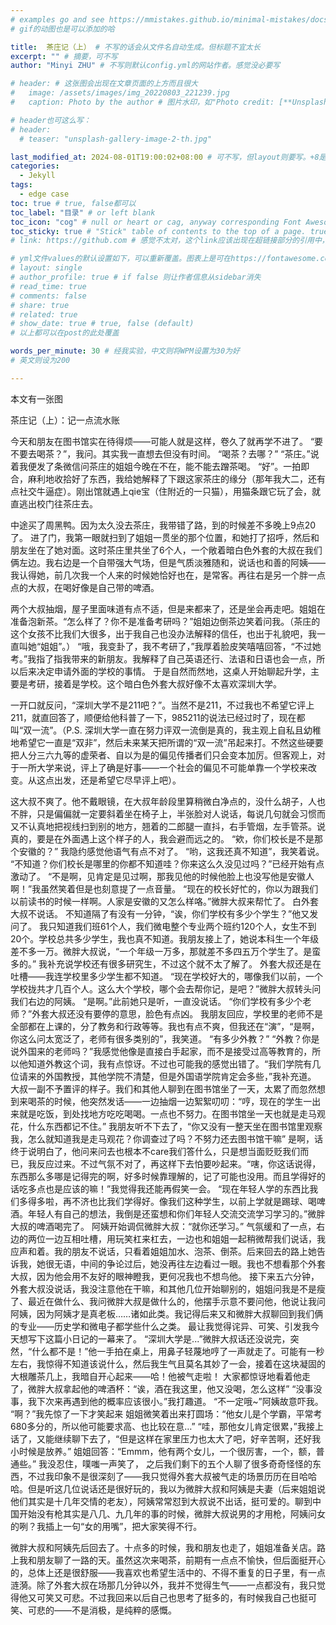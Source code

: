 ```yaml
---
# examples go and see https://mmistakes.github.io/minimal-mistakes/docs/quick-start-guide/
# gif的动图也是可以添加的哈

title:  茶庄记（上） # 不写的话会从文件名自动生成。但标题不宜太长
excerpt: "" # 摘要，可不写
author: "Minyi ZHU" # 不写则默认config.yml的网站作者。感觉没必要写

# header: # 这张图会出现在文章页面的上方而且很大
#   image: /assets/images/img_20220803_221239.jpg
#   caption: Photo by the author # 图片水印，如"Photo credit: [**Unsplash**](https://unsplash.com)"

# header也可这么写：
# header:
  # teaser: "unsplash-gallery-image-2-th.jpg"

last_modified_at: 2024-08-01T19:00:02+08:00 # 可不写，但layout则要写。+8是东八区
categories: 
  - Jekyll
tags:
  - edge case
toc: true # true, false都可以
toc_label: "目录" # or left blank
toc_icon: "cog" # null or heart or cag, anyway corresponding Font Awesome icon name (without fa prefix)
toc_sticky: true # "Stick" table of contents to the top of a page. true: toc floats. false: toc fixed
# link: https://github.com # 感觉不太对，这个link应该出现在超链接部分的引用中，但是试验后发现会变成文章标题的url，所以注释掉了

# yml文件values的默认设置如下，可以重新覆盖。图表上是可在https://fontawesome.com/start找
# layout: single
# author_profile: true # if false 则让作者信息从sidebar消失
# read_time: true
# comments: false
# share: true
# related: true
# show_date: true # true, false (default) 
# 以上都可以在post的此处覆盖

words_per_minute: 30 # 经我实验，中文则将WPM设置为30为好
# 英文则设为200

---
```




本文有一张图

茶庄记（上）：记一点流水账
 
今天和朋友在图书馆实在待得烦——可能人就是这样，卷久了就再学不进了。
“要不要去喝茶？”，我问。其实我一直想去但没有时间。
“喝茶？去哪？”
“茶庄。”说着我便发了条微信问茶庄的姐姐今晚在不在，能不能去蹭茶喝。
“好”。一拍即合，麻利地收拾好了东西，我给她解释了下跟这家茶庄的缘分（那年我大二，还有点社交牛逼症）。刚出馆就遇上qie宝（住附近的一只猫），用猫条跟它玩了会，就直逃出校门往茶庄去。

中途买了周黑鸭。因为太久没去茶庄，我带错了路，到的时候差不多晚上9点20了。 
进了门，我第一眼就扫到了姐姐一贯坐的那个位置，和她打了招呼，然后和朋友坐在了她对面。这时茶庄里共坐了6个人，一个敞着暗白色外套的大叔在我们俩左边。我右边是一个自带强大气场，但是气质淡雅随和，说话也和善的阿姨——我认得她，前几次我一个人来的时候她恰好也在，是常客。再往右是另一个胖一点点的大叔，在喝好像是自己带的啤酒。
 
两个大叔抽烟，屋子里面味道有点不适，但是来都来了，还是坐会再走吧。姐姐在准备泡新茶。“怎么样了？你不是准备考研吗？”姐姐边倒茶边笑着问我。（茶庄的这个女孩不比我们大很多，出于我自己也没办法解释的信任，也出于礼貌吧，我一直叫她“姐姐”。）
“哦，我变卦了，我不考研了，”我厚着脸皮笑嘻嘻回答，“不过她考。”我指了指我带来的新朋友。我解释了自己英语还行、法语和日语也会一点，所以后来决定申请外面的学校的事情。
于是自然而然地，这桌人开始聊起升学，主要是考研，接着是学校。这个暗白色外套大叔好像不太喜欢深圳大学。
 
一开口就反问，“深圳大学不是211吧？”。当然不是211，不过我也不希望它评上211，就直回答了，顺便给他科普了一下，985211的说法已经过时了，现在都叫“双一流”。（P.S. 深圳大学一直在努力评双一流倒是真的，我主观上自私且幼稚地希望它一直是“双非”，然后未来某天把所谓的“双一流”吊起来打。不然这些硬要把人分三六九等的虚荣者、自以为是的偏见传播者们只会变本加厉。但客观上，对于一所大学来说，评上了确是好事——一个社会的偏见不可能单靠一个学校来改变。从这点出发，还是希望它尽早评上吧）。

这大叔不爽了。他不戴眼镜，在大叔年龄段里算稍微白净点的，没什么胡子，人也不胖，只是偏偏就一定要斜着坐在椅子上，半张脸对人说话，每说几句就会习惯而又不认真地把视线扫到别的地方，翘着的二郎腿一直抖，右手管烟，左手管茶。说真的，要是在外面遇上这个样子的人，我会避而远之的。
“欸，你们校长是不是那个安徽的？” 我隐约感觉他语气有点不对了。
“哟，这我还真不知道”，我笑着说。
“不知道？你们校长是哪里的你都不知道哇？你来这么久没见过吗？”已经开始有点激动了。
“不是啊，见肯定是见过啊，那我见他的时候他脸上也没写他是安徽人啊！”我虽然笑着但是也刻意提了一点音量。
“现在的校长好忙的，你以为跟我们以前读书的时候一样啊。人家是安徽的又怎么样咯。”微胖大叔来帮忙了。
白外套大叔不说话。
不知道隔了有没有一分钟，“诶，你们学校有多少个学生？”他又发问了。
我只知道我们班61个人，我们微电整个专业两个班约120个人，女生不到20个。学校总共多少学生，我也真不知道。我朋友接上了，她说本科生一个年级差不多一万。微胖大叔说，“一个年级一万多，那就差不多四五万个学生了。是蛮多的。”
我补充说学校还有很多研究生，不过这个就不太了解了。
外套大叔还是在吐槽——我连学校里多少学生都不知道。
“现在学校好大的，哪像我们以前，一个学校拢共才几百个人。这么大个学校，哪个会去帮你记，是吧？”微胖大叔转头问我们右边的阿姨。
“是啊。”此前她只是听，一直没说话。
“你们学校有多少个老师？”外套大叔还没有要停的意思，脸色有点凶。
我朋友回应，学校里的老师不是全部都在上课的，分了教务和行政等等。我也有点不爽，但我还在“演”，“是啊，你这么问太宽泛了，老师有很多类别的”，我笑道。 
“有多少外教？”
“外教？你是说外国来的老师吗？”我感觉他像是直接白手起家，而不是接受过高等教育的，所以他知道外教这个词，我有点惊讶。不过也可能我的感觉出错了。“我们学院有几位请来的外国教授，其他学院不清楚，但是外国语学院肯定会多些，”我补充道。
大叔一副不予置评的样子。我们和其他人聊到在图书馆坐了一天，太累了而忽然想到来喝茶的时候，他突然发话——一边抽烟一边絮絮叨叨：“哼，现在的学生一出来就是吃饭，到处找地方吃吃喝喝。一点也不努力。在图书馆坐一天也就是走马观花，什么东西都记不住。”
我朋友听不下去了，“你又没有一整天坐在图书馆里观察我，怎么就知道我是走马观花？你调查过了吗？不努力还去图书馆干嘛”
是啊，话终于说明白了，他问来问去也根本不care我们答什么，只是想当面贬贬我们而已，我反应过来。不过气氛不对了，再这样下去怕要吵起来。“嗐，你这话说得，东西那么多哪是记得完的啊，好多时候靠理解的，记了可能也没用。而且学得好的话吃多点也是应该的嘛！”我觉得我还能再假笑一会。
“现在年轻人学的东西比我们多得多啦，再不济也比我们学得好。像我们这种学生，以前上学就是踢球、喝啤酒。年轻人有自己的想法，我倒是还蛮想和你们年轻人交流交流学习学习的。”微胖大叔的啤酒喝完了。
阿姨开始调侃微胖大叔：“就你还学习。”
气氛缓和了一点，右边的两位一边互相吐槽，用玩笑杠来杠去，一边也和姐姐一起稍微帮我们说话，我应声和着。我的朋友不说话，只看着姐姐加水、泡茶、倒茶。后来回去的路上她告诉我，她很无语，中间的争论过后，她没再往左边看过一眼。我也不想看那个外套大叔，因为他会用不友好的眼神瞪我，更何况我也不想鸟他。 
接下来五六分钟，外套大叔没说话，我没注意他在干嘛，和其他几位开始聊别的，姐姐问我是不是瘦了、最近在做什么、我问微胖大叔是做什么的，他摆手示意不要问他，他说让我问阿姨，因为阿姨才是真老板……诸如此类。我记得后来又和微胖大叔聊回到我们俩的专业——历史学和微电子都学些什么之类。
最让我觉得诧异、可笑、引发我今天想写下这篇小日记的一幕来了。
“深圳大学是...”微胖大叔话还没说完，突然，“什么都不是！”他一手拍在桌上，用鼻子轻蔑地哼了一声就走了。可能有一秒左右，我惊得不知道该说什么，然后我生气且莫名其妙了一会，接着在这块凝固的大根雕茶几上，我暗自开心起来——哈！他被气走啦！
大家都惊讶地看着他走了，微胖大叔拿起他的啤酒杯：“诶，酒在我这里，他又没喝，怎么这样”
“没事没事，我下次来再遇到他的概率应该很小。”我打趣道。
“不一定哦~”阿姨故意吓我。
“啊？”我先惊了一下才笑起来
姐姐微笑着出来打圆场：“他女儿是个学霸，平常考680多分的，所以他可能要求高、也比较在意…”
“哇，那他女儿肯定很累，”我接上话了，又能继续聊下去了，“但是这样在家里压力也太大了吧，好辛苦啊，还好我小时候是放养。”
姐姐回答：“Emmm，他有两个女儿，一个很厉害，一个，额，普通些。”
我没忍住，噗嗤一声笑了，
之后我们剩下的五个人聊了很多奇奇怪怪的东西，不过我印象不是很深刻了——我只觉得外套大叔被气走的场景历历在目哈哈哈。但是听这几位说话还是很好玩的，我以为微胖大叔和阿姨是夫妻（后来姐姐说他们其实是十几年交情的老友），阿姨常常怼到大叔说不出话，挺可爱的。聊到中国开始没有枪其实是八几、九几年的事的时候，微胖大叔说男的才用枪，阿姨问女的咧？我插上一句“女的用嘴”，把大家笑得不行。

微胖大叔和阿姨先后回去了。十点多的时候，我和朋友也走了，姐姐准备关店。路上我和朋友聊了一路的天。虽然这次来喝茶，前期有一点点不愉快，但后面挺开心的，总体上还是很舒服——我喜欢也希望生活中的、不得不重复的日子里，有一点涟漪。除了外套大叔在场那几分钟以外，我并不觉得生气——一点都没有，我只觉得他又可笑又可悲。不过我回来以后自己也思考了挺多的，有时候我自己也挺可笑、可悲的——不是消极，是纯粹的感慨。


